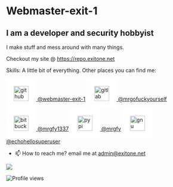<h1>Webmaster-exit-1</h1>

<h2>I am a developer and security hobbyist</h2>

I make stuff and mess around with many things.

Checkout my site @
https://repo.exitone.net

Skills: A little bit of everything.
Other places you can find me:

<img src="https://cdn.jsdelivr.net/npm/simple-icons@3.0.1/icons/github.svg" style="background-color:white;padding:20px;" alt="github" height="40">[  @webmaster-exit-1](https://github.com/webmaster-exit-1)
<img src='https://cdn.jsdelivr.net/npm/simple-icons@3.0.1/icons/gitlab.svg' style="background-color:white;padding:20px;" alt='gitlab' height='40'>[  @mrgofuckyourself](https://gitlab.com/mrgofuckyourself)  
<img src='https://cdn.jsdelivr.net/npm/simple-icons@3.0.1/icons/bitbucket.svg' style="background-color:white;padding:20px;" alt='bitbucket' height='40'>[  @mrgfy1337](https://bitbucket.org/mrgfy1337/)
<img src='https://cdn.jsdelivr.net/npm/simple-icons@3.0.1/icons/pypi.svg' style="background-color:white;padding:20px;" alt='pypi' height='40'>[  @mrgfy](https://pypi.org/user/mrgfy/)
<img src='https://cdn.jsdelivr.net/npm/simple-icons@3.0.1/icons/gnu.svg' style="background-color:white;padding:20px;" alt='gnu' height='40'>[  @echohellosuperuser](https://www.fsf.org)          

- 📫 How to reach me? email me at admin@exitone.net

<img src='https://static.fsf.org/nosvn/associate/crm/1075729.png'>

![Profile views](https://gpvc.arturio.dev/webmaster-exit-1)  

<!---
webmaster-exit-1/webmaster-exit-1 is a ✨ special ✨ repository because its `README.md` (this file) appears on your GitHub profile.
You can click the Preview link to take a look at your changes.
--->
